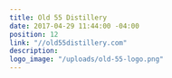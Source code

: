 ```yaml
---
title: Old 55 Distillery
date: 2017-04-29 11:44:00 -04:00
position: 12
link: "//old55distillery.com"
description: 
logo_image: "/uploads/old-55-logo.png"
---
```



